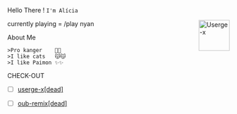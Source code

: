 
Hello There ! ```I'm Alícia```


<a><img align=right src="https://media3.giphy.com/media/11lxCeKo6cHkJy/giphy.gif" alt="Userge-x" width=70px></a>


currently playing = /play nyan

About Me 

```
>Pro kanger    🙁🙁
>I like cats   😽😽 
>I like Paimon ✨✨
```



CHECK-OUT

- [ ] [userge-x[dead]](https://github.com/code-rgb/Userge-X)
- [ ] [oub-remix[dead]](https://github.com/sahyam2019/oub-remix)


